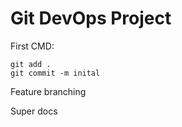 # Git DevOps Project 

First CMD:

```
git add .
git commit -m inital
```

Feature branching

Super docs